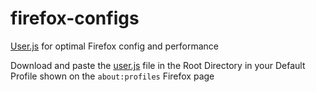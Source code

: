 # firefox-configs

[User.js](user.js) for optimal Firefox config and performance

Download and paste the [user.js](user.js) file in the Root Directory in your Default Profile shown on the `about:profiles` Firefox page
